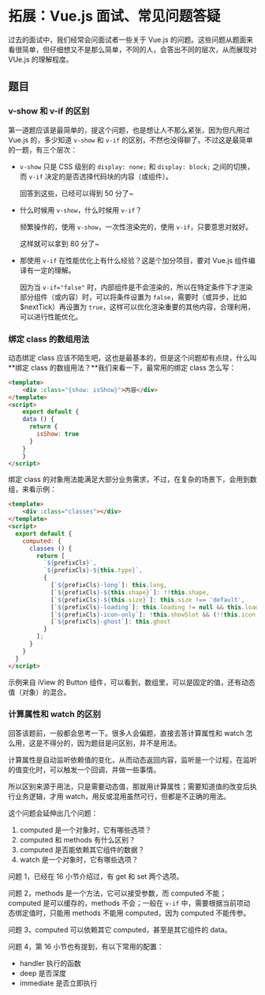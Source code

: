 # 拓展：Vue.js 面试、常见问题答疑

过去的面试中，我们经常会问面试者一些关于 Vue.js 的问题。这些问题从题面来看很简单，但仔细想又不是那么简单，不同的人，会答出不同的层次，从而展现对 VUe.js 的理解程度。

## 题目

### v-show 和 v-if 的区别

第一道题应该是最简单的，提这个问题，也是想让人不那么紧张，因为但凡用过 Vue.js 的，多少知道 `v-show` 和 `v-if` 的区别，不然也没得聊了。不过这是最简单的一题，有三个层次：

- `v-show` 只是 CSS 级别的 `display: none;` 和 `display: block;` 之间的切换，而 `v-if` 决定的是否选择代码块的内容（或组件）。

  回答到这些，已经可以得到 50 分了~

- 什么时候用 `v-show`，什么时候用 `v-if`？

  频繁操作的，使用 `v-show`，一次性渲染完的，使用 `v-if`，只要意思对就好。

  这样就可以拿到 80 分了~

- 那使用 `v-if` 在性能优化上有什么经验？这是个加分项目，要对 Vue.js 组件编译有一定的理解。

  因为当 `v-if="false"` 时，内部组件是不会渲染的，所以在特定条件下才渲染部分组件（或内容）时，可以将条件设置为 `false`，需要时（或异步，比如 $nextTick）再设置为 `true`，这样可以优化渲染重要的其他内容，合理利用，可以进行性能优化。

### 绑定 class 的数组用法

动态绑定 class 应该不陌生吧，这也是最基本的，但是这个问题却有点绕，什么叫**绑定 class 的数组用法？**我们来看一下，最常用的绑定 class 怎么写：

```html
<template>
	<div :class="{show: isShow}">内容</div>
</template>
<script>
	export default {
    data () {
      return {
        isShow: true
      }
    }
	}
</script>
```

绑定 class 的对象用法能满足大部分业务需求，不过，在复杂的场景下，会用到数组，来看示例：

```html
<template>
	<div :class="classes"></div>
</template>
<script>
  export default {
    computed: {
      classes () {
        return [
          `${prefixCls}`,
          `${prefixCls}-${this.type}`,
          {
            [`${prefixCls}-long`]: this.long,
            [`${prefixCls}-${this.shape}`]: !!this.shape,
            [`${prefixCls}-${this.size}`]: this.size !== 'default',
            [`${prefixCls}-loading`]: this.loading != null && this.loading,
            [`${prefixCls}-icon-only`]: !this.showSlot && (!!this.icon || !!this.customIcon || this.loading),
            [`${prefixCls}-ghost`]: this.ghost
          }
        ];
      }
    }
  }
</script>
```

示例来自 iView 的 Button 组件，可以看到，数组里，可以是固定的值，还有动态值（对象）的混合。

### 计算属性和 watch 的区别

回答该题前，一般都会思考一下。很多人会偏题，直接去答计算属性和 watch 怎么用，这是不得分的，因为题目是问区别，并不是用法。

 计算属性是自动监听依赖值的变化，从而动态返回内容，监听是一个过程，在监听的值变化时，可以触发一个回调，并做一些事情。

所以区别来源于用法，只是需要动态值，那就用计算属性；需要知道值的改变后执行业务逻辑，才用 watch，用反或混用虽然可行，但都是不正确的用法。

这个问题会延伸出几个问题：

1. computed 是一个对象时，它有哪些选项？
2. computed 和 methods 有什么区别？
3. computed 是否能依赖其它组件的数据？
4. watch 是一个对象时，它有哪些选项？

问题 1，已经在 16 小节介绍过，有 get 和 set 两个选项。

问题 2，methods 是一个方法，它可以接受参数，而 computed 不能；computed 是可以缓存的，methods 不会；一般在 `v-if` 中，需要根据当前项动态绑定值时，只能用 methods 不能用 computed，因为 computed 不能传参。

问题 3，computed 可以依赖其它 computed，甚至是其它组件的 data。

问题 4，第 16 小节也有提到，有以下常用的配置：

- handler 执行的函数
- deep 是否深度
- immediate 是否立即执行